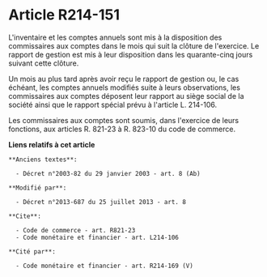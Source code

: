 # Article R214-151

L'inventaire et les comptes annuels sont mis à la disposition des commissaires aux comptes dans le mois qui suit la clôture
de l'exercice. Le rapport de gestion est mis à leur disposition dans les quarante-cinq jours suivant cette clôture. 

Un mois au plus tard après avoir reçu le rapport de gestion ou, le cas échéant, les comptes annuels modifiés suite à leurs
observations, les commissaires aux comptes déposent leur rapport au siège social de la société ainsi que le rapport spécial
prévu à l'article L. 214-106. 

Les commissaires aux comptes sont soumis, dans l'exercice de leurs fonctions, aux articles R. 821-23 à R. 823-10 du code de
commerce.

**Liens relatifs à cet article**

	**Anciens textes**:

	  - Décret n°2003-82 du 29 janvier 2003 - art. 8 (Ab)

	**Modifié par**:

	  - Décret n°2013-687 du 25 juillet 2013 - art. 8

	**Cite**:

	  - Code de commerce - art. R821-23
	  - Code monétaire et financier - art. L214-106

	**Cité par**:

	  - Code monétaire et financier - art. R214-169 (V)
